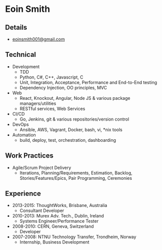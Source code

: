 # Eoin Smith

## Details

- eoinsmith001@gmail.com

## Technical

- Development
	- TDD
	- Python, C#, C++, Javascript, C
	- Unit, Integration, Acceptance, Performance and End-to-End testing
	- Dependency Injection, OO principles, MVC
- Web
	- React, Knockout, Angular, Node JS & various package managers/utilities
	- RESTful services, Web Services
- CI/CD
	- Go, Jenkins, git & various repositories/version control 
- DevOps
	- Ansible, AWS, Vagrant, Docker, bash, vi, *nix tools
- Automation
	- build, deploy, test, orchestration, dashboarding

## Work Practices

- Agile/Scrum Project Delivery
	- Iterations, Planning/Requirements, Estimation, Backlog, Stories/Features/Epics, Pair Programming, Ceremonies

## Experience

- 2013-2015: ThoughtWorks, Brisbane, Australia
	- Consultant Developer
- 2010-2013: Murex Adv. Tech., Dublin, Ireland
	- Systems Engineer/Performance Tester
- 2008-2010: CERN, Geneva, Switzerland
	- Developer
- 2007-2008: NTNU Technology Transfer, Trondheim, Norway
	- Internship, Business Development
